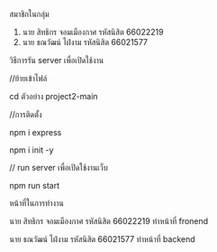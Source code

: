 สมาชิกในกลุ่ม
1. นาย สิทธิกร จอมเมืองกาศ รหัสนิสิต 66022219
2. นาย ธณวัฒน์ ไฝ่งาม     รหัสนิสิต 66021577

วิธีการรัน server เพื่อเปิดใช้งาน

//ย้ายเข้าไฟล์

cd ตัวอย่าง project2-main

//การติดตั้ง

npm i express

npm i init -y

// run server เพื่อเปิดใช้งานเว็บ

npm run start

หน้าที่ในการทำงาน

นาย สิทธิกร จอมเมืองกาศ รหัสนิสิต 66022219 ทำหน้าที่ fronend

นาย ธณวัฒน์ ไฝ่งาม     รหัสนิสิต 66021577 ทำหน้าที่ backend
